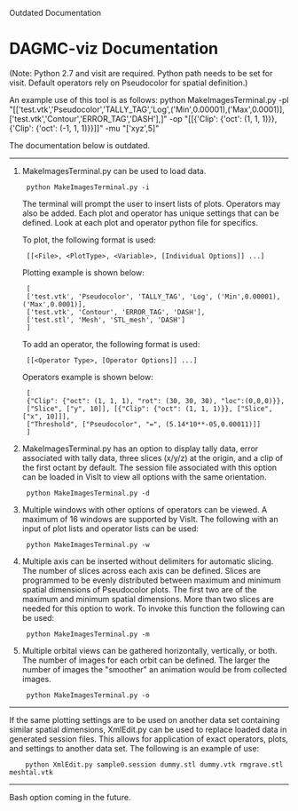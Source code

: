 Outdated Documentation


DAGMC-viz Documentation
=======================

(Note: Python 2.7 and visit are required. Python path needs to be set for visit. Default operators rely on Pseudocolor for spatial definition.)

An example use of this tool is as follows:
        python MakeImagesTerminal.py -pl "[['test.vtk','Pseudocolor','TALLY_TAG','Log',('Min',0.00001),('Max',0.0001)], ['test.vtk','Contour','ERROR_TAG','DASH'],]" -op "[[{'Clip': {'oct': (1, 1, 1)}},{'Clip': {'oct': (-1, 1, 1)}}]]" -mu "['xyz',5]"

The documentation below is outdated.

----------------------------------------

1. MakeImagesTerminal.py can be used to load data.
	
		python MakeImagesTerminal.py -i

    The terminal will prompt the user to insert lists of plots. Operators may also be added. Each plot and operator has unique settings that can be defined. Look at each plot and operator python file for specifics.

    To plot, the following format is used:

        [[<File>, <PlotType>, <Variable>, [Individual Options]] ...]

    Plotting example is shown below:

        [
        ['test.vtk', 'Pseudocolor', 'TALLY_TAG', 'Log', ('Min',0.00001),('Max',0.0001)],
        ['test.vtk', 'Contour', 'ERROR_TAG', 'DASH'],
        ['test.stl', 'Mesh', 'STL_mesh', 'DASH']
        ]

    To add an operator, the following format is used:

        [[<Operator Type>, [Operator Options]] ...]

    Operators example is shown below:

        [
        {"Clip": {"oct": (1, 1, 1), "rot": (30, 30, 30), "loc":(0,0,0)}},
        ["Slice", ["y", 10]], [{"Clip": {"oct": (1, 1, 1)}}, ["Slice", ["x", 10]]],
        ["Threshold", ["Pseudocolor", "=", (5.14*10**-05,0.00011)]]
        ]

2. MakeImagesTerminal.py has an option to display tally data, error associated with tally data, three slices (x/y/z) at the origin, and a clip of the first octant by default. The session file associated with this option can be loaded in VisIt to view all options with the same orientation.
    
        python MakeImagesTerminal.py -d

3. Multiple windows with other options of operators can be viewed. A maximum of 16 windows are supported by VisIt. The following with an input of plot lists and operator lists can be used:

        python MakeImagesTerminal.py -w

4. Multiple axis can be inserted without delimiters for automatic slicing. The number of slices across each axis can be defined. Slices are programmed to be evenly distributed between maximum and minimum spatial dimensions of Pseudocolor plots. The first two are of the maximum and minimum spatial dimensions. More than two slices are needed for this option to work. To invoke this function the following can be used:

        python MakeImagesTerminal.py -m

5. Multiple orbital views can be gathered horizontally, vertically, or both. The number of images for each orbit can be defined. The larger the number of images the "smoother" an animation would be from collected images. 

        python MakeImagesTerminal.py -o



----------------------------------------

If the same plotting settings are to be used on another data set containing similar spatial dimensions, XmlEdit.py can be used to replace loaded data in generated session files. This allows for application of exact operators, plots, and settings to another data set. The following is an example of use:

		python XmlEdit.py sample0.session dummy.stl dummy.vtk rmgrave.stl meshtal.vtk


----------------------------------------

Bash option coming in the future.